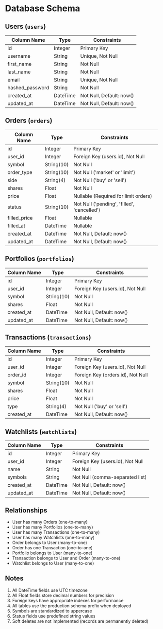 # Database Schema

## Users (`users`)
| Column Name | Type | Constraints |
|------------|------|-------------|
| id | Integer | Primary Key |
| username | String | Unique, Not Null |
| first_name | String | Not Null |
| last_name | String | Not Null |
| email | String | Unique, Not Null |
| hashed_password | String | Not Null |
| created_at | DateTime | Not Null, Default: now() |
| updated_at | DateTime | Not Null, Default: now() |

## Orders (`orders`)
| Column Name | Type | Constraints |
|------------|------|-------------|
| id | Integer | Primary Key |
| user_id | Integer | Foreign Key (users.id), Not Null |
| symbol | String(10) | Not Null |
| order_type | String(10) | Not Null ('market' or 'limit') |
| side | String(4) | Not Null ('buy' or 'sell') |
| shares | Float | Not Null |
| price | Float | Nullable (Required for limit orders) |
| status | String(10) | Not Null ('pending', 'filled', 'cancelled') |
| filled_price | Float | Nullable |
| filled_at | DateTime | Nullable |
| created_at | DateTime | Not Null, Default: now() |
| updated_at | DateTime | Not Null, Default: now() |

## Portfolios (`portfolios`)
| Column Name | Type | Constraints |
|------------|------|-------------|
| id | Integer | Primary Key |
| user_id | Integer | Foreign Key (users.id), Not Null |
| symbol | String(10) | Not Null |
| shares | Float | Not Null |
| created_at | DateTime | Not Null, Default: now() |
| updated_at | DateTime | Not Null, Default: now() |

## Transactions (`transactions`)
| Column Name | Type | Constraints |
|------------|------|-------------|
| id | Integer | Primary Key |
| user_id | Integer | Foreign Key (users.id), Not Null |
| order_id | Integer | Foreign Key (orders.id), Not Null |
| symbol | String(10) | Not Null |
| shares | Float | Not Null |
| price | Float | Not Null |
| type | String(4) | Not Null ('buy' or 'sell') |
| created_at | DateTime | Not Null, Default: now() |

## Watchlists (`watchlists`)
| Column Name | Type | Constraints |
|------------|------|-------------|
| id | Integer | Primary Key |
| user_id | Integer | Foreign Key (users.id), Not Null |
| name | String | Not Null |
| symbols | String | Not Null (comma-separated list) |
| created_at | DateTime | Not Null, Default: now() |
| updated_at | DateTime | Not Null, Default: now() |

## Relationships
- User has many Orders (one-to-many)
- User has many Portfolios (one-to-many)
- User has many Transactions (one-to-many)
- User has many Watchlists (one-to-many)
- Order belongs to User (many-to-one)
- Order has one Transaction (one-to-one)
- Portfolio belongs to User (many-to-one)
- Transaction belongs to User and Order (many-to-one)
- Watchlist belongs to User (many-to-one)

## Notes
1. All DateTime fields use UTC timezone
2. All Float fields store decimal numbers for precision
3. Foreign keys have appropriate indexes for performance
4. All tables use the production schema prefix when deployed
5. Symbols are standardized to uppercase
6. Status fields use predefined string values
7. Soft deletes are not implemented (records are permanently deleted) 